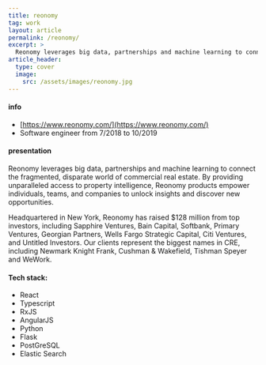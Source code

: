 ```yaml
---
title: reonomy
tag: work
layout: article
permalink: /reonomy/
excerpt: >
  Reonomy leverages big data, partnerships and machine learning to connect the fragmented, disparate world of commercial real estate.
article_header:
  type: cover
  image:
    src: /assets/images/reonomy.jpg
---
```


#### info

- [https://www.reonomy.com/](https://www.reonomy.com/)
- Software engineer from 7/2018 to 10/2019

#### presentation

Reonomy leverages big data, partnerships and machine learning to connect the fragmented, disparate world of commercial real estate. By providing unparalleled access to property intelligence, Reonomy products empower individuals, teams, and companies to unlock insights and discover new opportunities.

Headquartered in New York, Reonomy has raised $128 million from top investors, including Sapphire Ventures, Bain Capital, Softbank, Primary Ventures, Georgian Partners, Wells Fargo Strategic Capital, Citi Ventures, and Untitled Investors. Our clients represent the biggest names in CRE, including Newmark Knight Frank, Cushman & Wakefield, Tishman Speyer and WeWork.

#### Tech stack:

- React
- Typescript
- RxJS
- AngularJS
- Python
- Flask
- PostGreSQL
- Elastic Search
